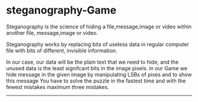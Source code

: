 # steganography-Game

Steganography is the science of hiding a file,message,image or video within another file,
message,image or video.

Steganography works by replacing bits of useless data in regular computer file with bits of different,
invisible information.

In our case, our data will be the plain text that we need to hide, and the unused data is the least signifcant bits in the image pixels.
in our Game we hide message in the given image by manipulating LSBs of pixes and to show this message You have to solve the puzzle
in the fastest time and with the fewest mistakes maximum three mistakes.
***


